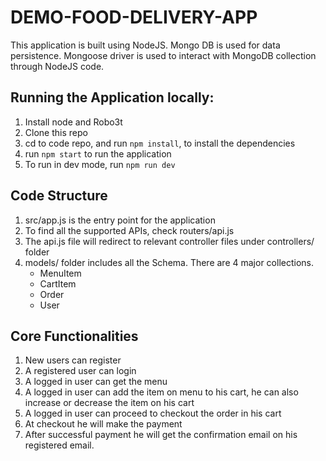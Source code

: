 # DEMO-FOOD-DELIVERY-APP
This application is built using NodeJS. Mongo DB is used for data persistence. Mongoose driver is used to interact with
MongoDB collection through NodeJS code. 

## Running the Application locally:

1. Install node and Robo3t
2. Clone this repo
3. cd to code repo, and run `npm install`, to install the dependencies
4. run `npm start` to run the application
5. To run in dev mode, run `npm run dev`

## Code Structure

1. src/app.js is the entry point for the application
2. To find all the supported APIs, check routers/api.js
3. The api.js file will redirect to relevant controller files under controllers/ folder
4. models/ folder includes all the Schema. There are 4 major collections.
    * MenuItem
    * CartItem
    * Order
    * User

## Core Functionalities

1. New users can register
2. A registered user can login
3. A logged in user can get the menu
4. A logged in user can add the item on menu to his cart, he can also increase or decrease the item on his cart
5. A logged in user can proceed to checkout the order in his cart
6. At checkout he will make the payment
7. After successful payment he will get the confirmation email on his registered email.



